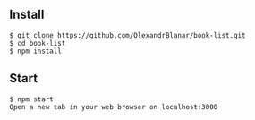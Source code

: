 ## Install

    $ git clone https://github.com/OlexandrBlanar/book-list.git
    $ cd book-list
    $ npm install

## Start

    $ npm start
    Open a new tab in your web browser on localhost:3000

